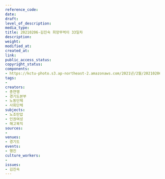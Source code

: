 ```yaml
---
reference_code: 
date: 
draft: 
level_of_description: 
media_type: 
title: 20210206-김진숙 희망뚜벅이 33일차
description: 
weight: 
modified_at: 
created_at: 
link: 
public_access_status: 
copyright_status: 
components:
- https://kctu-photo.s3.ap-northeast-2.amazonaws.com/2021년/2월/20210206-김진숙+희망뚜벅이+33일차/_5D49756.jpg
tags:
- 
creators:
- 총연맹
- 경기도본부
- 노동단체
- 사회단체
subjects:
- 노조탄압
- 인권여성
- 해고복직
sources:
- 
venues:
- 경기도
events:
- 행진
culture_workers:
- 
issues:
- 김진숙
---
```

